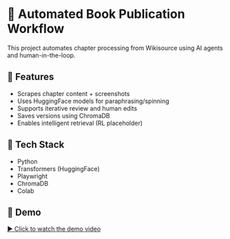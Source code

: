 # 📘 Automated Book Publication Workflow

This project automates chapter processing from Wikisource using AI agents and human-in-the-loop.

## 🎯 Features
- Scrapes chapter content + screenshots
- Uses HuggingFace models for paraphrasing/spinning
- Supports iterative review and human edits
- Saves versions using ChromaDB
- Enables intelligent retrieval (RL placeholder)

## 🔧 Tech Stack
-  Python
-  Transformers (HuggingFace)
-  Playwright
-  ChromaDB
-  Colab

## 🎥 Demo
[▶️ Click to watch the demo video](https://drive.google.com/file/d/1be3EG07da-L4wfnBhiVFqV-Pd5TWw7l7/view?usp=sharing)


